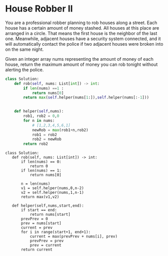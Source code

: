 # House Robber II

You are a professional robber planning to rob houses along a street. Each house has a certain amount of money stashed. All houses at this place are arranged in a circle. That means the first house is the neighbor of the last one. Meanwhile, adjacent houses have a security system connected, and it will automatically contact the police if two adjacent houses were broken into on the same night.

Given an integer array nums representing the amount of money of each house, return the maximum amount of money you can rob tonight without alerting the police.

```python
class Solution:
    def rob(self, nums: List[int]) -> int:
        if len(nums) ==1 :
            return nums[0]
        return max(self.helper(nums[1:]),self.helper(nums[:-1]))
    

    def helper(self,nums):
        rob1, rob2 = 0,0
        for n in nums:
            # [1,2,3,4,5,6,1]
            newRob = max(rob1+n,rob2)
            rob1 = rob2
            rob2 = newRob
        return rob2

``` 




 ```
 class Solution:
    def rob(self, nums: List[int]) -> int:
        if len(nums) == 0:
            return 0
        if len(nums) == 1:
            return nums[0]
            
        n = len(nums)
        v1 = self.helper(nums,0,n-2)
        v2 = self.helper(nums,1,n-1)
        return max(v1,v2)
    
    def helper(self,nums,start,end):
        if start == end:
            return nums[start]
        prevPrev = 0
        prev = nums[start]
        current = prev
        for i in range(start+1, end+1):
            current = max(prevPrev + nums[i], prev)
            prevPrev = prev
            prev = current
        return current
            
        
 
 
```

